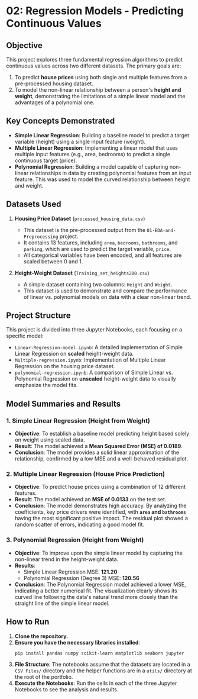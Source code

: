 # 02: Regression Models - Predicting Continuous Values

## Objective
This project explores three fundamental regression algorithms to predict continuous values across two different datasets. The primary goals are:
1.  To predict **house prices** using both single and multiple features from a pre-processed housing dataset.
2.  To model the non-linear relationship between a person's **height and weight**, demonstrating the limitations of a simple linear model and the advantages of a polynomial one.

## Key Concepts Demonstrated
* **Simple Linear Regression**: Building a baseline model to predict a target variable (height) using a single input feature (weight).
* **Multiple Linear Regression**: Implementing a linear model that uses multiple input features (e.g., area, bedrooms) to predict a single continuous target (price).
* **Polynomial Regression**: Building a model capable of capturing non-linear relationships in data by creating polynomial features from an input feature. This was used to model the curved relationship between height and weight.

## Datasets Used
1.  **Housing Price Dataset** (`processed_housing_data.csv`)
    * This dataset is the pre-processed output from the `01-EDA-and-Preprocessing` project.
    * It contains 13 features, including `area`, `bedrooms`, `bathrooms`, and `parking`, which are used to predict the target variable, `price`.
    * All categorical variables have been encoded, and all features are scaled between 0 and 1.

2.  **Height-Weight Dataset** (`Training_set_heights200.csv`)
    * A simple dataset containing two columns: `Height` and `Weight`.
    * This dataset is used to demonstrate and compare the performance of linear vs. polynomial models on data with a clear non-linear trend.

## Project Structure
This project is divided into three Jupyter Notebooks, each focusing on a specific model:
* `Linear-Regression-model.ipynb`: A detailed implementation of Simple Linear Regression on **scaled** height-weight data.
* `Multiple-regression.ipynb`: Implementation of Multiple Linear Regression on the housing price dataset.
* `polynomial-regression.ipynb`: A comparison of Simple Linear vs. Polynomial Regression on **unscaled** height-weight data to visually emphasize the model fits.

## Model Summaries and Results

### 1. Simple Linear Regression (Height from Weight)
* **Objective**: To establish a baseline model predicting height based solely on weight using scaled data.
* **Result**: The model achieved a **Mean Squared Error (MSE) of 0.0189**.
* **Conclusion**: The model provides a solid linear approximation of the relationship, confirmed by a low MSE and a well-behaved residual plot.

### 2. Multiple Linear Regression (House Price Prediction)
* **Objective**: To predict house prices using a combination of 12 different features.
* **Result**: The model achieved an **MSE of 0.0133** on the test set.
* **Conclusion**: The model demonstrates high accuracy. By analyzing the coefficients, key price drivers were identified, with **`area` and `bathrooms`** having the most significant positive impact. The residual plot showed a random scatter of errors, indicating a good model fit.

### 3. Polynomial Regression (Height from Weight)
* **Objective**: To improve upon the simple linear model by capturing the non-linear trend in the height-weight data.
* **Results**:
    * Simple Linear Regression MSE: **121.20**
    * Polynomial Regression (Degree 3) MSE: **120.56**
* **Conclusion**: The Polynomial Regression model achieved a lower MSE, indicating a better numerical fit. The visualization clearly shows its curved line following the data's natural trend more closely than the straight line of the simple linear model.

## How to Run
1.  **Clone the repository.**
2.  **Ensure you have the necessary libraries installed**:
    ```bash
    pip install pandas numpy scikit-learn matplotlib seaborn jupyter
    ```
3.  **File Structure**: The notebooks assume that the datasets are located in a `CSV Files/` directory and the helper functions are in a `utils/` directory at the root of the portfolio.
4.  **Execute the Notebooks**: Run the cells in each of the three Jupyter Notebooks to see the analysis and results.
